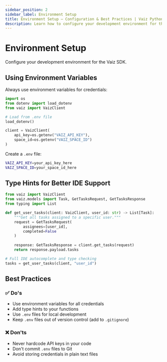 ```yaml
---
sidebar_position: 2
sidebar_label: Environment Setup
title: Environment Setup — Configuration & Best Practices | Vaiz Python SDK
description: Learn how to configure your development environment for the Vaiz Python SDK. Includes environment variables, credentials, and security best practices.
---
```


# Environment Setup

Configure your development environment for the Vaiz SDK.

## Using Environment Variables

Always use environment variables for credentials:

```python
import os
from dotenv import load_dotenv
from vaiz import VaizClient

# Load from .env file
load_dotenv()

client = VaizClient(
    api_key=os.getenv("VAIZ_API_KEY"),
    space_id=os.getenv("VAIZ_SPACE_ID")
)
```

Create a `.env` file:
```bash
VAIZ_API_KEY=your_api_key_here
VAIZ_SPACE_ID=your_space_id_here
```

## Type Hints for Better IDE Support

```python
from vaiz import VaizClient
from vaiz.models import Task, GetTasksRequest, GetTasksResponse
from typing import List

def get_user_tasks(client: VaizClient, user_id: str) -> List[Task]:
    """Get all tasks assigned to a specific user."""
    request = GetTasksRequest(
        assignees=[user_id],
        completed=False
    )
    
    response: GetTasksResponse = client.get_tasks(request)
    return response.payload.tasks

# Full IDE autocomplete and type checking
tasks = get_user_tasks(client, "user_id")
```

## Best Practices

### ✅ Do's

- Use environment variables for all credentials
- Add type hints to your functions
- Use `.env` files for local development
- Keep `.env` files out of version control (add to `.gitignore`)

### ❌ Don'ts

- Never hardcode API keys in your code
- Don't commit `.env` files to Git
- Avoid storing credentials in plain text files

